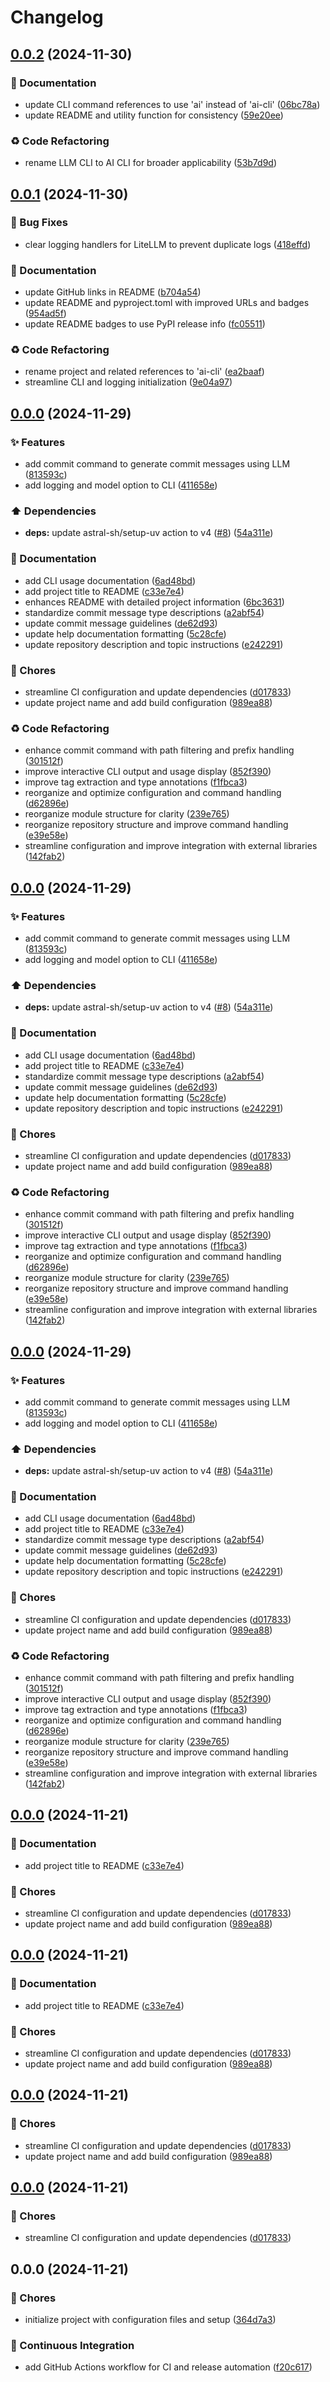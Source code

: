 # Changelog

## [0.0.2](https://github.com/liblaf/ai-cli/compare/v0.0.1...v0.0.2) (2024-11-30)


### 📝 Documentation

* update CLI command references to use 'ai' instead of 'ai-cli' ([06bc78a](https://github.com/liblaf/ai-cli/commit/06bc78a861c91bd06c5050e146075684b80d186c))
* update README and utility function for consistency ([59e20ee](https://github.com/liblaf/ai-cli/commit/59e20ee575057d7b5f75c84bb3810e4b93066d21))


### ♻ Code Refactoring

* rename LLM CLI to AI CLI for broader applicability ([53b7d9d](https://github.com/liblaf/ai-cli/commit/53b7d9d9ad2e4e25703df9e0e0cce5f3ffbed7c0))

## [0.0.1](https://github.com/liblaf/ai-cli/compare/v0.0.0...v0.0.1) (2024-11-30)


### 🐛 Bug Fixes

* clear logging handlers for LiteLLM to prevent duplicate logs ([418effd](https://github.com/liblaf/ai-cli/commit/418effd5caa375abc7f4dff2883be84c2e1e9b82))


### 📝 Documentation

* update GitHub links in README ([b704a54](https://github.com/liblaf/ai-cli/commit/b704a54f11dd769af19a95a07b744ea5e26cf524))
* update README and pyproject.toml with improved URLs and badges ([954ad5f](https://github.com/liblaf/ai-cli/commit/954ad5f6b0d321e49689f530e36ce0fdb5ab92e1))
* update README badges to use PyPI release info ([fc05511](https://github.com/liblaf/ai-cli/commit/fc0551153817065c7e35c9c9759005b4f0a3ff96))


### ♻ Code Refactoring

* rename project and related references to 'ai-cli' ([ea2baaf](https://github.com/liblaf/ai-cli/commit/ea2baaf45ac5bac8e3c1cd20afe24cca42ffe573))
* streamline CLI and logging initialization ([9e04a97](https://github.com/liblaf/ai-cli/commit/9e04a97e14bacda010ea0cda02d0684938637902))

## [0.0.0](https://github.com/liblaf/llm-cli/compare/v0.0.0...v0.0.0) (2024-11-29)


### ✨ Features

* add commit command to generate commit messages using LLM ([813593c](https://github.com/liblaf/llm-cli/commit/813593ce3009390eaf9b92e6c256c031cb35133e))
* add logging and model option to CLI ([411658e](https://github.com/liblaf/llm-cli/commit/411658e59ecc7da9e3eebb57360a2795100f8022))


### ⬆️ Dependencies

* **deps:** update astral-sh/setup-uv action to v4 ([#8](https://github.com/liblaf/llm-cli/issues/8)) ([54a311e](https://github.com/liblaf/llm-cli/commit/54a311e306bf5e341906b76b29cc3c6762876771))


### 📝 Documentation

* add CLI usage documentation ([6ad48bd](https://github.com/liblaf/llm-cli/commit/6ad48bd1073e97f790450e0c4ad42c114315f0e6))
* add project title to README ([c33e7e4](https://github.com/liblaf/llm-cli/commit/c33e7e4a67271a6cd7dcb814e94bcc7a63909d77))
* enhances README with detailed project information ([6bc3631](https://github.com/liblaf/llm-cli/commit/6bc363106b0acd8f2e83a43094fc80ba3f216c45))
* standardize commit message type descriptions ([a2abf54](https://github.com/liblaf/llm-cli/commit/a2abf549ae7e90002867446963f4a8ff5eac912e))
* update commit message guidelines ([de62d93](https://github.com/liblaf/llm-cli/commit/de62d93c4bfcc61d54f8c38478f5214cdee66342))
* update help documentation formatting ([5c28cfe](https://github.com/liblaf/llm-cli/commit/5c28cfe8521110e25c351d0970cf2bed17215ea4))
* update repository description and topic instructions ([e242291](https://github.com/liblaf/llm-cli/commit/e242291a557a6dcb480fe685bdf16666d75c1818))


### 🎫 Chores

* streamline CI configuration and update dependencies ([d017833](https://github.com/liblaf/llm-cli/commit/d01783327176d7951e0d241cf0358e68037d2d06))
* update project name and add build configuration ([989ea88](https://github.com/liblaf/llm-cli/commit/989ea88b9df73e6d9729ce06e2036582f5226ff1))


### ♻ Code Refactoring

* enhance commit command with path filtering and prefix handling ([301512f](https://github.com/liblaf/llm-cli/commit/301512f191a415dabcaa2bc1a05d71ab17b95964))
* improve interactive CLI output and usage display ([852f390](https://github.com/liblaf/llm-cli/commit/852f39090c318695690b01703537dcd13ca8383e))
* improve tag extraction and type annotations ([f1fbca3](https://github.com/liblaf/llm-cli/commit/f1fbca3a80a35c3993071c387246681e013a3930))
* reorganize and optimize configuration and command handling ([d62896e](https://github.com/liblaf/llm-cli/commit/d62896e4650eb8eb971d58f4eaab6dc5dc780e03))
* reorganize module structure for clarity ([239e765](https://github.com/liblaf/llm-cli/commit/239e765236374126eb2ee696f68851cc70209fb2))
* reorganize repository structure and improve command handling ([e39e58e](https://github.com/liblaf/llm-cli/commit/e39e58e07e10f98cbb30d36cdf38bce4923ca753))
* streamline configuration and improve integration with external libraries ([142fab2](https://github.com/liblaf/llm-cli/commit/142fab2a8c42b4df2792188d1f08054069f9c0b6))

## [0.0.0](https://github.com/liblaf/llm-cli/compare/v0.0.0...v0.0.0) (2024-11-29)


### ✨ Features

* add commit command to generate commit messages using LLM ([813593c](https://github.com/liblaf/llm-cli/commit/813593ce3009390eaf9b92e6c256c031cb35133e))
* add logging and model option to CLI ([411658e](https://github.com/liblaf/llm-cli/commit/411658e59ecc7da9e3eebb57360a2795100f8022))


### ⬆️ Dependencies

* **deps:** update astral-sh/setup-uv action to v4 ([#8](https://github.com/liblaf/llm-cli/issues/8)) ([54a311e](https://github.com/liblaf/llm-cli/commit/54a311e306bf5e341906b76b29cc3c6762876771))


### 📝 Documentation

* add CLI usage documentation ([6ad48bd](https://github.com/liblaf/llm-cli/commit/6ad48bd1073e97f790450e0c4ad42c114315f0e6))
* add project title to README ([c33e7e4](https://github.com/liblaf/llm-cli/commit/c33e7e4a67271a6cd7dcb814e94bcc7a63909d77))
* standardize commit message type descriptions ([a2abf54](https://github.com/liblaf/llm-cli/commit/a2abf549ae7e90002867446963f4a8ff5eac912e))
* update commit message guidelines ([de62d93](https://github.com/liblaf/llm-cli/commit/de62d93c4bfcc61d54f8c38478f5214cdee66342))
* update help documentation formatting ([5c28cfe](https://github.com/liblaf/llm-cli/commit/5c28cfe8521110e25c351d0970cf2bed17215ea4))
* update repository description and topic instructions ([e242291](https://github.com/liblaf/llm-cli/commit/e242291a557a6dcb480fe685bdf16666d75c1818))


### 🎫 Chores

* streamline CI configuration and update dependencies ([d017833](https://github.com/liblaf/llm-cli/commit/d01783327176d7951e0d241cf0358e68037d2d06))
* update project name and add build configuration ([989ea88](https://github.com/liblaf/llm-cli/commit/989ea88b9df73e6d9729ce06e2036582f5226ff1))


### ♻ Code Refactoring

* enhance commit command with path filtering and prefix handling ([301512f](https://github.com/liblaf/llm-cli/commit/301512f191a415dabcaa2bc1a05d71ab17b95964))
* improve interactive CLI output and usage display ([852f390](https://github.com/liblaf/llm-cli/commit/852f39090c318695690b01703537dcd13ca8383e))
* improve tag extraction and type annotations ([f1fbca3](https://github.com/liblaf/llm-cli/commit/f1fbca3a80a35c3993071c387246681e013a3930))
* reorganize and optimize configuration and command handling ([d62896e](https://github.com/liblaf/llm-cli/commit/d62896e4650eb8eb971d58f4eaab6dc5dc780e03))
* reorganize module structure for clarity ([239e765](https://github.com/liblaf/llm-cli/commit/239e765236374126eb2ee696f68851cc70209fb2))
* reorganize repository structure and improve command handling ([e39e58e](https://github.com/liblaf/llm-cli/commit/e39e58e07e10f98cbb30d36cdf38bce4923ca753))
* streamline configuration and improve integration with external libraries ([142fab2](https://github.com/liblaf/llm-cli/commit/142fab2a8c42b4df2792188d1f08054069f9c0b6))

## [0.0.0](https://github.com/liblaf/llm-cli/compare/v0.0.0...v0.0.0) (2024-11-29)


### ✨ Features

* add commit command to generate commit messages using LLM ([813593c](https://github.com/liblaf/llm-cli/commit/813593ce3009390eaf9b92e6c256c031cb35133e))
* add logging and model option to CLI ([411658e](https://github.com/liblaf/llm-cli/commit/411658e59ecc7da9e3eebb57360a2795100f8022))


### ⬆️ Dependencies

* **deps:** update astral-sh/setup-uv action to v4 ([#8](https://github.com/liblaf/llm-cli/issues/8)) ([54a311e](https://github.com/liblaf/llm-cli/commit/54a311e306bf5e341906b76b29cc3c6762876771))


### 📝 Documentation

* add CLI usage documentation ([6ad48bd](https://github.com/liblaf/llm-cli/commit/6ad48bd1073e97f790450e0c4ad42c114315f0e6))
* add project title to README ([c33e7e4](https://github.com/liblaf/llm-cli/commit/c33e7e4a67271a6cd7dcb814e94bcc7a63909d77))
* standardize commit message type descriptions ([a2abf54](https://github.com/liblaf/llm-cli/commit/a2abf549ae7e90002867446963f4a8ff5eac912e))
* update commit message guidelines ([de62d93](https://github.com/liblaf/llm-cli/commit/de62d93c4bfcc61d54f8c38478f5214cdee66342))
* update help documentation formatting ([5c28cfe](https://github.com/liblaf/llm-cli/commit/5c28cfe8521110e25c351d0970cf2bed17215ea4))
* update repository description and topic instructions ([e242291](https://github.com/liblaf/llm-cli/commit/e242291a557a6dcb480fe685bdf16666d75c1818))


### 🎫 Chores

* streamline CI configuration and update dependencies ([d017833](https://github.com/liblaf/llm-cli/commit/d01783327176d7951e0d241cf0358e68037d2d06))
* update project name and add build configuration ([989ea88](https://github.com/liblaf/llm-cli/commit/989ea88b9df73e6d9729ce06e2036582f5226ff1))


### ♻ Code Refactoring

* enhance commit command with path filtering and prefix handling ([301512f](https://github.com/liblaf/llm-cli/commit/301512f191a415dabcaa2bc1a05d71ab17b95964))
* improve interactive CLI output and usage display ([852f390](https://github.com/liblaf/llm-cli/commit/852f39090c318695690b01703537dcd13ca8383e))
* improve tag extraction and type annotations ([f1fbca3](https://github.com/liblaf/llm-cli/commit/f1fbca3a80a35c3993071c387246681e013a3930))
* reorganize and optimize configuration and command handling ([d62896e](https://github.com/liblaf/llm-cli/commit/d62896e4650eb8eb971d58f4eaab6dc5dc780e03))
* reorganize module structure for clarity ([239e765](https://github.com/liblaf/llm-cli/commit/239e765236374126eb2ee696f68851cc70209fb2))
* reorganize repository structure and improve command handling ([e39e58e](https://github.com/liblaf/llm-cli/commit/e39e58e07e10f98cbb30d36cdf38bce4923ca753))
* streamline configuration and improve integration with external libraries ([142fab2](https://github.com/liblaf/llm-cli/commit/142fab2a8c42b4df2792188d1f08054069f9c0b6))

## [0.0.0](https://github.com/liblaf/llm-cli/compare/v0.0.0...v0.0.0) (2024-11-21)


### 📝 Documentation

* add project title to README ([c33e7e4](https://github.com/liblaf/llm-cli/commit/c33e7e4a67271a6cd7dcb814e94bcc7a63909d77))


### 🎫 Chores

* streamline CI configuration and update dependencies ([d017833](https://github.com/liblaf/llm-cli/commit/d01783327176d7951e0d241cf0358e68037d2d06))
* update project name and add build configuration ([989ea88](https://github.com/liblaf/llm-cli/commit/989ea88b9df73e6d9729ce06e2036582f5226ff1))

## [0.0.0](https://github.com/liblaf/llm-cli/compare/v0.0.0...v0.0.0) (2024-11-21)


### 📝 Documentation

* add project title to README ([c33e7e4](https://github.com/liblaf/llm-cli/commit/c33e7e4a67271a6cd7dcb814e94bcc7a63909d77))


### 🎫 Chores

* streamline CI configuration and update dependencies ([d017833](https://github.com/liblaf/llm-cli/commit/d01783327176d7951e0d241cf0358e68037d2d06))
* update project name and add build configuration ([989ea88](https://github.com/liblaf/llm-cli/commit/989ea88b9df73e6d9729ce06e2036582f5226ff1))

## [0.0.0](https://github.com/liblaf/llm-cli/compare/v0.0.0...v0.0.0) (2024-11-21)


### 🎫 Chores

* streamline CI configuration and update dependencies ([d017833](https://github.com/liblaf/llm-cli/commit/d01783327176d7951e0d241cf0358e68037d2d06))
* update project name and add build configuration ([989ea88](https://github.com/liblaf/llm-cli/commit/989ea88b9df73e6d9729ce06e2036582f5226ff1))

## [0.0.0](https://github.com/liblaf/llm-cli/compare/v0.0.0...v0.0.0) (2024-11-21)


### 🎫 Chores

* streamline CI configuration and update dependencies ([d017833](https://github.com/liblaf/llm-cli/commit/d01783327176d7951e0d241cf0358e68037d2d06))

## 0.0.0 (2024-11-21)


### 🎫 Chores

* initialize project with configuration files and setup ([364d7a3](https://github.com/liblaf/llm-cli/commit/364d7a3f6d3b1f32ffe72dcf08221fee1e425e7a))


### 🔧 Continuous Integration

* add GitHub Actions workflow for CI and release automation ([f20c617](https://github.com/liblaf/llm-cli/commit/f20c617038972d5ecbc395323d6face1785b2918))
